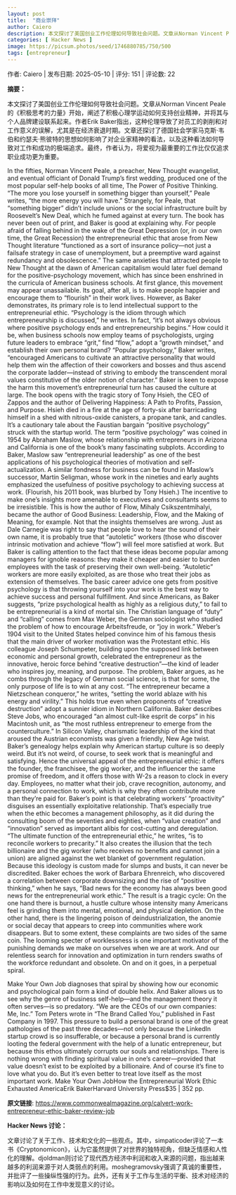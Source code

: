 ```yaml
---
layout: post
title:  "商业崇拜"
author: Caiero
description: 本文探讨了美国创业工作伦理如何导致社会问题。文章从Norman Vincent Peale的《积极思考的力量》开始，阐述了积极心理学运动如何支持创业精神，并将其与个人品牌建设联系起来。作者Erik Baker指出，这种伦理导致了对员工的剥削和对工作意义的误解，尤其是在经济衰退时期。文章还探讨了德国社会学家马克斯·韦伯和约瑟夫·熊彼特的思想如何影响了对企业家精神的看法，以及这种看法如何导致对工作和成功的极端追求。最终，作者认为，将爱视为最重要的工作比仅仅追求职业成功更为重要。
categories: [ Hacker News ]
image: https://picsum.photos/seed/1746880785/750/500
tags: [entrepreneur]
---
```


作者: Caiero | 发布日期: 2025-05-10 | 评分: 151 | 评论数: 22

**摘要：**

本文探讨了美国创业工作伦理如何导致社会问题。文章从Norman Vincent Peale的《积极思考的力量》开始，阐述了积极心理学运动如何支持创业精神，并将其与个人品牌建设联系起来。作者Erik Baker指出，这种伦理导致了对员工的剥削和对工作意义的误解，尤其是在经济衰退时期。文章还探讨了德国社会学家马克斯·韦伯和约瑟夫·熊彼特的思想如何影响了对企业家精神的看法，以及这种看法如何导致对工作和成功的极端追求。最终，作者认为，将爱视为最重要的工作比仅仅追求职业成功更为重要。

In the fifties, Norman Vincent Peale, a preacher, New Thought evangelist, and eventual officiant of Donald Trump’s first wedding, produced one of the most popular self-help books of all time, The Power of Positive Thinking. “The more you lose yourself in something bigger than yourself,” Peale writes, “the more energy you will have.” Strangely, for Peale, that “something bigger” didn’t include unions or the social infrastructure built by Roosevelt’s New Deal, which he fumed against at every turn. The book has never been out of print, and Baker is good at explaining why. For people afraid of falling behind in the wake of the Great Depression (or, in our own time, the Great Recession) the entrepreneurial ethic that arose from New Thought literature “functioned as a sort of insurance policy—not just a failsafe strategy in case of unemployment, but a preemptive ward against redundancy and obsolescence.”
The same anxieties that attracted people to New Thought at the dawn of American capitalism would later fuel demand for the positive-psychology movement, which has since been enshrined in the curricula of American business schools. At first glance, this movement may appear unassailable. Its goal, after all, is to make people happier and encourage them to “flourish” in their work lives. However, as Baker demonstrates, its primary role is to lend intellectual support to the entrepreneurial ethic. “Psychology is the idiom through which entrepreneurship is discussed,” he writes. In fact, “it’s not always obvious where positive psychology ends and entrepreneurship begins.” How could it be, when business schools now employ teams of psychologists, urging future leaders to embrace “grit,” find “flow,” adopt a “growth mindset,” and establish their own personal brand? “Popular psychology,” Baker writes, “encouraged Americans to cultivate an attractive personality that would help them win the affection of their coworkers and bosses and thus ascend the corporate ladder—instead of striving to embody the transcendent moral values constitutive of the older notion of character.” Baker is keen to expose the harm this movement’s entrepreneurial turn has caused the culture at large. The book opens with the tragic story of Tony Hsieh, the CEO of Zappos and the author of Delivering Happiness: A Path to Profits, Passion, and Purpose. Hsieh died in a fire at the age of forty-six after barricading himself in a shed with nitrous-oxide canisters, a propane tank, and candles. It’s a cautionary tale about the Faustian bargain “positive psychology” struck with the startup world.
The term “positive psychology” was coined in 1954 by Abraham Maslow, whose relationship with entrepreneurs in Arizona and California is one of the book’s many fascinating subplots. According to Baker, Maslow saw “entrepreneurial leadership” as one of the best applications of his psychological theories of motivation and self-actualization. A similar fondness for business can be found in Maslow’s successor, Martin Seligman, whose work in the nineties and early aughts emphasized the usefulness of positive psychology to achieving success at work. (Flourish, his 2011 book, was blurbed by Tony Hsieh.)
The incentive to make one’s insights more amenable to executives and consultants seems to be irresistible. This is how the author of Flow, Mihaly Csikszentmihalyi, became the author of Good Business: Leadership, Flow, and the Making of Meaning, for example. Not that the insights themselves are wrong. Just as Dale Carnegie was right to say that people love to hear the sound of their own name, it is probably true that “autoletic” workers (those who discover intrinsic motivation and achieve “flow”) will feel more satisfied at work. But Baker is calling attention to the fact that these ideas become popular among managers for ignoble reasons: they make it cheaper and easier to burden employees with the task of preserving their own well-being. “Autoletic” workers are more easily exploited, as are those who treat their jobs as extension of themselves. The basic career advice one gets from positive psychology is that throwing yourself into your work is the best way to achieve success and personal fulfillment. And since Americans, as Baker suggests, “prize psychological health as highly as a religious duty,” to fail to be entrepreneurial is a kind of mortal sin.
The Christian language of “duty” and “calling” comes from Max Weber, the German sociologist who studied the problem of how to encourage Arbeitsfreude, or “joy in work.” Weber’s 1904 visit to the United States helped convince him of his famous thesis that the main driver of worker motivation was the Protestant ethic. His colleague Joseph Schumpeter, building upon the supposed link between economic and personal growth, celebrated the entrepreneur as the innovative, heroic force behind “creative destruction”—the kind of leader who inspires joy, meaning, and purpose. The problem, Baker argues, as he combs through the legacy of German social science, is that for some, the only purpose of life is to win at any cost. “The entrepreneur became a Nietzschean conqueror,” he writes, “setting the world ablaze with his energy and virility.” This holds true even when proponents of “creative destruction” adopt a sunnier idiom in Northern California. Baker describes Steve Jobs, who encouraged “an almost cult-like esprit de corps” in his Macintosh unit, as “the most ruthless entrepreneur to emerge from the counterculture.” In Silicon Valley, charismatic leadership of the kind that aroused the Austrian economists was given a friendly, New Age twist. Baker’s genealogy helps explain why American startup culture is so deeply weird.
But it’s not weird, of course, to seek work that is meaningful and satisfying. Hence the universal appeal of the entrepreneurial ethic: it offers the founder, the franchisee, the gig worker, and the influencer the same promise of freedom, and it offers those with W-2s a reason to clock in every day. Employees, no matter what their job, crave recognition, autonomy, and a personal connection to work, which is why they often contribute more than they’re paid for. Baker’s point is that celebrating workers’ “proactivity” disguises an essentially exploitative relationship. That’s especially true when the ethic becomes a management philosophy, as it did during the consulting boom of the seventies and eighties, when “value creation” and “innovation” served as important alibis for cost-cutting and deregulation. “The ultimate function of the entrepreneurial ethic,” he writes, “is to reconcile workers to precarity.” It also creates the illusion that the tech billionaire and the gig worker (who receives no benefits and cannot join a union) are aligned against the wet blanket of government regulation.
Because this ideology is custom made for slumps and busts, it can never be discredited. Baker echoes the work of Barbara Ehrenreich, who discovered a correlation between corporate downsizing and the rise of “positive thinking,” when he says, “Bad news for the economy has always been good news for the entrepreneurial work ethic.” The result is a tragic cycle:
On the one hand there is burnout, a hustle culture whose intensity many Americans feel is grinding them into mental, emotional, and physical depletion. On the other hand, there is the lingering poison of deindustrialization, the anomie or social decay that appears to creep into communities where work disappears. But to some extent, these complaints are two sides of the same coin. The looming specter of worklessness is one important motivator of the punishing demands we make on ourselves when we are at work. And our relentless search for innovation and optimization in turn renders swaths of the workforce redundant and obsolete. On and on it goes, in a perpetual spiral.

Make Your Own Job diagnoses that spiral by showing how our economic and psychological pain form a kind of double helix. And Baker allows us to see why the genre of business self-help—and the management theory it often serves—is so predatory. “We are the CEOs of our own companies: Me, Inc.” Tom Peters wrote in “The Brand Called You,” published in Fast Company in 1997. This pressure to build a personal brand is one of the great pathologies of the past three decades—not only because the LinkedIn startup crowd is so insufferable, or because a personal brand is currently looting the federal government with the help of a lunatic entrepreneur, but because this ethos ultimately corrupts our souls and relationships.
There is nothing wrong with finding spiritual value in one’s career—provided that value doesn’t exist to be exploited by a billionaire. And of course it’s fine to love what you do. But it’s even better to treat love itself as the most important work.
Make Your Own JobHow the Entrepreneurial Work Ethic Exhausted AmericaErik BakerHarvard University Press$35 | 352 pp.

**原文链接**: https://www.commonwealmagazine.org/calvert-work-entrepreneur-ethic-baker-review-job

**Hacker News 讨论：**

文章讨论了关于工作、技术和文化的一些观点。其中，simpaticoder评论了一本书《Cryptonomicon》，认为它虽然提供了对世界的独特视角，但缺乏情感和人性化的理解。djoldman则讨论了现代西方经济中利润和收入来源的问题，指出越来越多的利润来源于对人类弱点的利用。moshegramovsky强调了真诚的重要性，并批评了一些操纵性强的行为。此外，还有关于工作与生活的平衡、技术对经济的影响以及如何在工作中发现意义的讨论。

